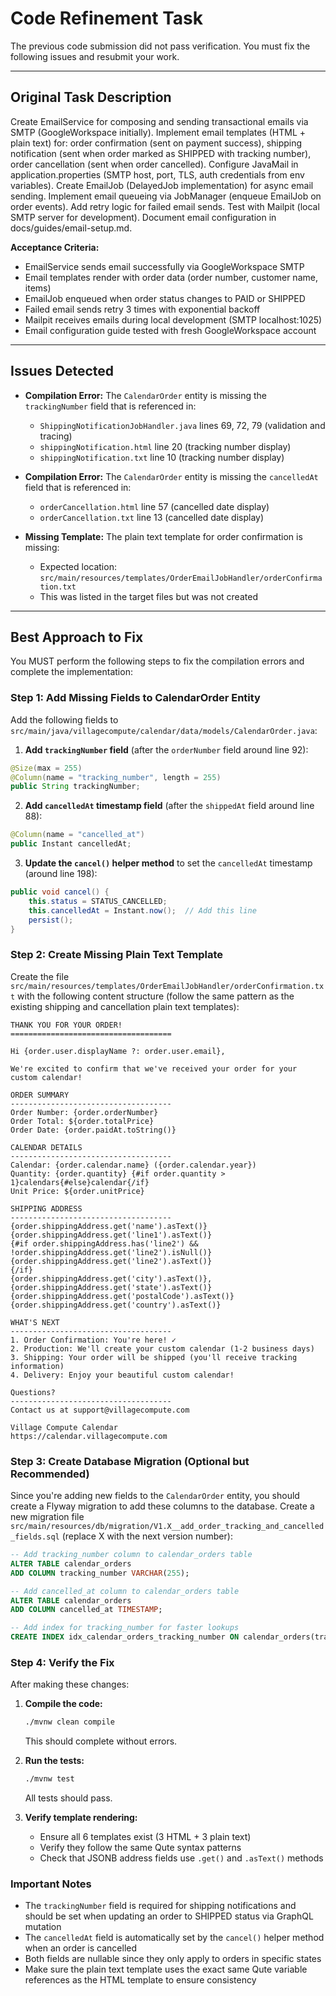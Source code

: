 # Code Refinement Task

The previous code submission did not pass verification. You must fix the following issues and resubmit your work.

---

## Original Task Description

Create EmailService for composing and sending transactional emails via SMTP (GoogleWorkspace initially). Implement email templates (HTML + plain text) for: order confirmation (sent on payment success), shipping notification (sent when order marked as SHIPPED with tracking number), order cancellation (sent when order cancelled). Configure JavaMail in application.properties (SMTP host, port, TLS, auth credentials from env variables). Create EmailJob (DelayedJob implementation) for async email sending. Implement email queueing via JobManager (enqueue EmailJob on order events). Add retry logic for failed email sends. Test with Mailpit (local SMTP server for development). Document email configuration in docs/guides/email-setup.md.

**Acceptance Criteria:**
- EmailService sends email successfully via GoogleWorkspace SMTP
- Email templates render with order data (order number, customer name, items)
- EmailJob enqueued when order status changes to PAID or SHIPPED
- Failed email sends retry 3 times with exponential backoff
- Mailpit receives emails during local development (SMTP localhost:1025)
- Email configuration guide tested with fresh GoogleWorkspace account

---

## Issues Detected

*   **Compilation Error:** The `CalendarOrder` entity is missing the `trackingNumber` field that is referenced in:
    - `ShippingNotificationJobHandler.java` lines 69, 72, 79 (validation and tracing)
    - `shippingNotification.html` line 20 (tracking number display)
    - `shippingNotification.txt` line 10 (tracking number display)

*   **Compilation Error:** The `CalendarOrder` entity is missing the `cancelledAt` field that is referenced in:
    - `orderCancellation.html` line 57 (cancelled date display)
    - `orderCancellation.txt` line 13 (cancelled date display)

*   **Missing Template:** The plain text template for order confirmation is missing:
    - Expected location: `src/main/resources/templates/OrderEmailJobHandler/orderConfirmation.txt`
    - This was listed in the target files but was not created

---

## Best Approach to Fix

You MUST perform the following steps to fix the compilation errors and complete the implementation:

### Step 1: Add Missing Fields to CalendarOrder Entity

Add the following fields to `src/main/java/villagecompute/calendar/data/models/CalendarOrder.java`:

1. **Add `trackingNumber` field** (after the `orderNumber` field around line 92):
```java
@Size(max = 255)
@Column(name = "tracking_number", length = 255)
public String trackingNumber;
```

2. **Add `cancelledAt` timestamp field** (after the `shippedAt` field around line 88):
```java
@Column(name = "cancelled_at")
public Instant cancelledAt;
```

3. **Update the `cancel()` helper method** to set the `cancelledAt` timestamp (around line 198):
```java
public void cancel() {
    this.status = STATUS_CANCELLED;
    this.cancelledAt = Instant.now();  // Add this line
    persist();
}
```

### Step 2: Create Missing Plain Text Template

Create the file `src/main/resources/templates/OrderEmailJobHandler/orderConfirmation.txt` with the following content structure (follow the same pattern as the existing shipping and cancellation plain text templates):

```text
THANK YOU FOR YOUR ORDER!
====================================

Hi {order.user.displayName ?: order.user.email},

We're excited to confirm that we've received your order for your custom calendar!

ORDER SUMMARY
------------------------------------
Order Number: {order.orderNumber}
Order Total: ${order.totalPrice}
Order Date: {order.paidAt.toString()}

CALENDAR DETAILS
------------------------------------
Calendar: {order.calendar.name} ({order.calendar.year})
Quantity: {order.quantity} {#if order.quantity > 1}calendars{#else}calendar{/if}
Unit Price: ${order.unitPrice}

SHIPPING ADDRESS
------------------------------------
{order.shippingAddress.get('name').asText()}
{order.shippingAddress.get('line1').asText()}
{#if order.shippingAddress.has('line2') && !order.shippingAddress.get('line2').isNull()}
{order.shippingAddress.get('line2').asText()}
{/if}
{order.shippingAddress.get('city').asText()}, {order.shippingAddress.get('state').asText()} {order.shippingAddress.get('postalCode').asText()}
{order.shippingAddress.get('country').asText()}

WHAT'S NEXT
------------------------------------
1. Order Confirmation: You're here! ✓
2. Production: We'll create your custom calendar (1-2 business days)
3. Shipping: Your order will be shipped (you'll receive tracking information)
4. Delivery: Enjoy your beautiful custom calendar!

Questions?
------------------------------------
Contact us at support@villagecompute.com

Village Compute Calendar
https://calendar.villagecompute.com
```

### Step 3: Create Database Migration (Optional but Recommended)

Since you're adding new fields to the `CalendarOrder` entity, you should create a Flyway migration to add these columns to the database. Create a new migration file `src/main/resources/db/migration/V1.X__add_order_tracking_and_cancelled_fields.sql` (replace X with the next version number):

```sql
-- Add tracking_number column to calendar_orders table
ALTER TABLE calendar_orders
ADD COLUMN tracking_number VARCHAR(255);

-- Add cancelled_at column to calendar_orders table
ALTER TABLE calendar_orders
ADD COLUMN cancelled_at TIMESTAMP;

-- Add index for tracking_number for faster lookups
CREATE INDEX idx_calendar_orders_tracking_number ON calendar_orders(tracking_number);
```

### Step 4: Verify the Fix

After making these changes:

1. **Compile the code:**
   ```bash
   ./mvnw clean compile
   ```
   This should complete without errors.

2. **Run the tests:**
   ```bash
   ./mvnw test
   ```
   All tests should pass.

3. **Verify template rendering:**
   - Ensure all 6 templates exist (3 HTML + 3 plain text)
   - Verify they follow the same Qute syntax patterns
   - Check that JSONB address fields use `.get()` and `.asText()` methods

### Important Notes

- The `trackingNumber` field is required for shipping notifications and should be set when updating an order to SHIPPED status via GraphQL mutation
- The `cancelledAt` field is automatically set by the `cancel()` helper method when an order is cancelled
- Both fields are nullable since they only apply to orders in specific states
- Make sure the plain text template uses the exact same Qute variable references as the HTML template to ensure consistency
